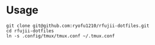 # Usage

```shell
git clone git@github.com:ryofu1210/rfujii-dotfiles.git
cd rfujii-dotfiles
ln -s .config/tmux/tmux.conf ~/.tmux.conf
```

